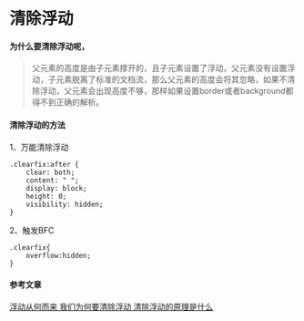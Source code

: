 # 清除浮动

#### 为什么要清除浮动呢，
>父元素的高度是由子元素撑开的，且子元素设置了浮动，父元素没有设置浮动，子元素脱离了标准的文档流，那么父元素的高度会将其忽略，如果不清除浮动，父元素会出现高度不够，那样如果设置border或者background都得不到正确的解析。

#### 清除浮动的方法
1、万能清除浮动  
```
.clearfix:after {
    clear: both;
    content: " ";
    display: block;
    height: 0;
    visibility: hidden;
}
```
2、触发BFC
```
.clearfix{
    overflow:hidden;
}
```

#### 参考文章
[浮动从何而来 我们为何要清除浮动 清除浮动的原理是什么](https://www.jb51.net/css/67471.html)
